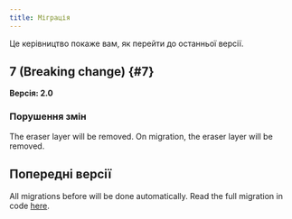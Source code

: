 ```yaml
---
title: Міграція
---
```


Це керівництво покаже вам, як перейти до останньої версії.

## 7 (Breaking change) {#7}

**Версія: 2.0**

### Порушення змін

The eraser layer will be removed. On migration, the eraser layer will be removed.

## Попередні версії

All migrations before will be done automatically.
Read the full migration in code [here](https://github.com/LinwoodDev/Butterfly/blob/95825da4ebbf9ded392c863da577666dbcdda45c/app/lib/models/converter.dart#L17).
